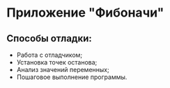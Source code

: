 # Приложение "Фибоначи"
## Способы отладки:
- Работа с отладчиком;
- Установка точек останова;
- Анализ значений переменных;
- Пошаговое выполнение программы.

